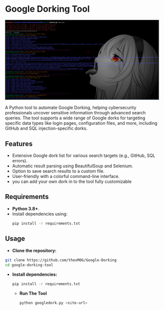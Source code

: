 # Google Dorking Tool

<p align="center">
  <img src="https://github.com/thexM0G/thexM0G/blob/main/image_2024-10-29_223741508.png" alt="H4CK_N4S4 " />
</p>


A Python tool to automate Google Dorking, helping cybersecurity professionals uncover sensitive information through advanced search queries. The tool supports a wide range of Google dorks for targeting specific data types like login pages, configuration files, and more, including GitHub and SQL injection-specific dorks.

## Features
- Extensive Google dork list for various search targets (e.g., GitHub, SQL errors).
- Automatic result parsing using BeautifulSoup and Selenium.
- Option to save search results to a custom file.
- User-friendly with a colorful command-line interface.
- you can add your own dork in to the tool fully customizable 

## Requirements
- **Python 3.8+**.
- Install dependencies using:
  ```bash
  pip install -r requirements.txt

## Usage
- **Clone the repository:**
```bash
git clone https://github.com/thexM0G/Google-Dorking
cd google-dorking-tool
```

- **Install dependencies:**
  ```bash
  pip install -r requirements.txt
  ```

  - **Run The Tool**
    ```bash
    python googledork.py <site-url>
    
